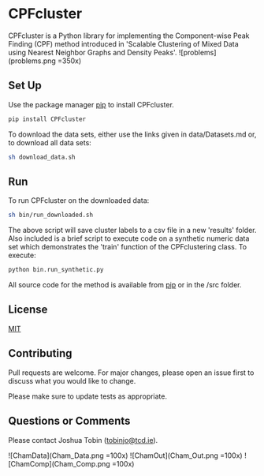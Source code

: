 # CPFcluster

CPFcluster is a Python library for implementing the Component-wise Peak Finding (CPF) method introduced in 'Scalable Clustering of Mixed Data using Nearest Neighbor Graphs and Density Peaks'. 
![problems](problems.png =350x)

## Set Up

Use the package manager [pip](https://pip.pypa.io/en/stable/) to install CPFcluster.

```bash
pip install CPFcluster
```
To download the data sets, either use the links given in data/Datasets.md or, to download all data sets: 

```bash
sh download_data.sh
```
## Run

To run CPFcluster on the downloaded data:

```bash
sh bin/run_downloaded.sh
```
The above script will save cluster labels to a csv file in a new 'results' folder. Also included is a brief script to execute code on a synthetic numeric data set which demonstrates the 'train' function of the CPFclustering class. To execute:

```bash 
python bin.run_synthetic.py
```
All source code for the method is available from [pip](https://pip.pypa.io/en/stable/) or in the /src folder. 
## License
[MIT](https://choosealicense.com/licenses/mit/)

## Contributing
Pull requests are welcome. For major changes, please open an issue first to discuss what you would like to change.

Please make sure to update tests as appropriate.

## Questions or Comments
Please contact Joshua Tobin ([tobinjo@tcd.ie](mailto:tobinjo@tcd.ie)). 

![ChamData](Cham_Data.png =100x) ![ChamOut](Cham_Out.png =100x) ![ChamComp](Cham_Comp.png =100x)
